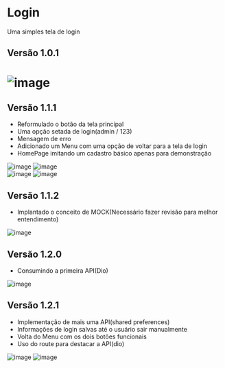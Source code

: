# Login

Uma simples tela de login  
## Versão 1.0.1  

![image](https://user-images.githubusercontent.com/73318684/142338427-31e00e4c-3253-48ba-94da-cd3661ddcb69.png)  
===

## Versão 1.1.1    
- Reformulado o botão da tela principal
- Uma opção setada de login(admin / 123)
- Mensagem de erro
- Adicionado um Menu com uma opção de voltar para a tela de login 
- HomePage imitando um cadastro básico apenas para demonstração  

![image](https://user-images.githubusercontent.com/73318684/142925191-9df5a884-4115-42d7-b225-dd598f404990.png)
![image](https://user-images.githubusercontent.com/73318684/142925603-7e8e67e3-9ccf-4420-8739-d8e62ca09ad3.png)  
![image](https://user-images.githubusercontent.com/73318684/142925757-67d042c7-e214-467f-8401-8c2549bc8e12.png)
![image](https://user-images.githubusercontent.com/73318684/142925794-efa9a8e5-b667-4d1b-ae6f-3c57054c42c1.png)   

## Versão 1.1.2
- Implantado o conceito de MOCK(Necessário fazer revisão para melhor entendimento)  

![image](https://user-images.githubusercontent.com/73318684/143045071-6abc4f44-2428-4cd6-a4f2-2ec829691902.png)

## Versão 1.2.0
- Consumindo a primeira API(Dio)  

![image](https://user-images.githubusercontent.com/73318684/143313945-065a5157-eac3-4459-b7ad-66a155f220b4.png)  

## Versão 1.2.1

- Implementação de mais uma API(shared preferences)
- Informações de login salvas até o usuário sair manualmente 
- Volta do Menu com os dois botões funcionais   
- Uso do route para destacar a API(dio)

![image](https://user-images.githubusercontent.com/73318684/143520994-5a3a1f7e-eb94-450f-b25e-54849a522b6d.png)
![image](https://user-images.githubusercontent.com/73318684/143521173-bd4e4780-cedd-4524-b306-c4e386cec4d3.png)











